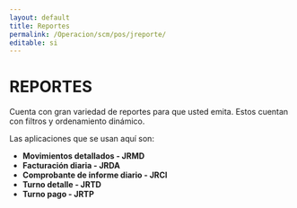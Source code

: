 ```yaml
---
layout: default
title: Reportes
permalink: /Operacion/scm/pos/jreporte/
editable: si
---
```


# REPORTES  

Cuenta con gran variedad de reportes para que usted emita. Estos cuentan con filtros y ordenamiento dinámico.

Las aplicaciones que se usan aquí son:  

* **Movimientos detallados - JRMD**  
* **Facturación diaria - JRDA**  
* **Comprobante de informe diario - JRCI**  
* **Turno detalle - JRTD**  
* **Turno pago - JRTP**

